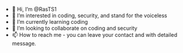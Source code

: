 - 👋 Hi, I’m @RasTS1
- 👀 I’m interested in coding, security, and stand for the voiceless
- 🌱 I’m currently learning coding 
- 💞️ I’m looking to collaborate on coding and security 
- 📫 How to reach me - you can leave your contact and with detailed message.



